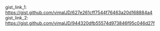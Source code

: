 
gist_link_1: https://gist.github.com/vimalJD/627e261cff7544f76463a20d168884a4
gist_link_2: https://gist.github.com/vimalJD/944320dfb55574d973846f95c046d27f

